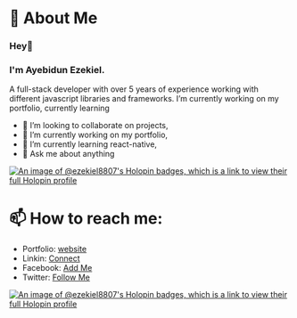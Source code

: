 # 💬 About Me

### Hey👋
### I'm Ayebidun Ezekiel.
A full-stack developer with over 5 years of experience working with different javascript libraries and frameworks. I’m currently working on my portfolio, currently learning 

- 👯 I’m looking to collaborate on projects,
- 🔭 I’m currently working on my portfolio,
- 🌱 I’m currently learning react-native,
- 💬 Ask me about anything

[![An image of @ezekiel8807's Holopin badges, which is a link to view their full Holopin profile](https://holopin.me/ezekiel8807)](https://holopin.io/@ezekiel8807)

# 📫 How to reach me:
- Portfolio: [website](http://ezefizzy-ezekiel8807.vercel.app/)
- Linkin: [Connect](https://linkedin.com/in/Ezekiel8807)
- Facebook: [Add Me](https://web.facebook.com/Ezekiel8807)
- Twitter: [Follow Me](https://twitter.com/AyebidunEzekiel)

[![An image of @ezekiel8807's Holopin badges, which is a link to view their full Holopin profile](https://holopin.me/ezekiel8807)](https://holopin.io/@ezekiel8807)

